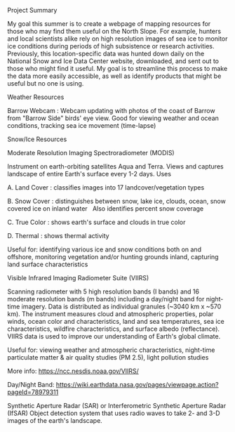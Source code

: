 Project Summary

My goal this summer is to create a webpage of mapping resources for those who may find them useful on the North Slope. For example, hunters and local scientists alike rely on high resolution images of sea ice to monitor ice conditions during periods of high subsistence or research activities. Previously, this location-specific data was hunted down daily on the National Snow and Ice Data Center website, downloaded, and sent out to those who might find it useful. My goal is to streamline this process to make the data more easily accessible, as well as identify products that might be useful but no one is using.

Weather Resources

Barrow Webcam : Webcam updating with photos of the coast of Barrow from "Barrow Side" birds' eye view. Good for viewing weather and ocean conditions, tracking sea ice movement (time-lapse) 

Snow/Ice Resources

Moderate Resolution Imaging Spectroradiometer (MODIS)

Instrument on earth-orbiting satellites Aqua and Terra. Views and captures landscape of entire Earth's surface every 1-2 days.
Uses

A. Land Cover : classifies images into 17 landcover/vegetation types

B. Snow Cover : distinguishes between snow, lake ice, clouds, ocean, snow covered ice on inland water
    Also identifies percent snow coverage
    
C. True Color : shows earth's surface and clouds in true color

D. Thermal : shows thermal activity

Useful for: identifying various ice and snow conditions both on and offshore, monitoring vegetation and/or hunting grounds inland, capturing land surface characteristics 

Visible Infrared Imaging Radiometer Suite (VIIRS)

Scanning radiometer with 5 high resolution bands (I bands) and 16 moderate resolution bands (m bands) including a day/night band for night-time imagery. Data is distributed as individual granules (~3040 km x ~570 km). The instrument measures cloud and atmospheric properties, polar winds, ocean color and characteristics, land and sea temperatures, sea ice characteristics, wildfire characteristics, and surface albedo (reflectance). VIIRS data is used to improve our understanding of Earth's global climate.

Useful for: viewing weather and atmospheric characteristics, night-time particulate matter & air quality studies (PM 2.5), light pollution studies

More info: https://ncc.nesdis.noaa.gov/VIIRS/

  Day/Night Band: https://wiki.earthdata.nasa.gov/pages/viewpage.action?pageId=78979311
  
Synthetic Aperture Radar (SAR) or Interferometric Synthetic Aperture Radar (IfSAR)
Object detection system that uses radio waves to take 2- and 3-D images of the earth's landscape.

